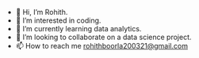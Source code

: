 - 👋 Hi, I’m Rohith.
- 👀 I’m interested in coding.
- 🌱 I’m currently learning data analytics.
- 💞️ I’m looking to collaborate on a data science project.
- 📫 How to reach me rohithboorla200321@gmail.com

<!---
rohithboorla-21/rohithboorla-21 is a ✨ special ✨ repository because its `README.md` (this file) appears on your GitHub profile.
You can click the Preview link to take a look at your changes.
--->
